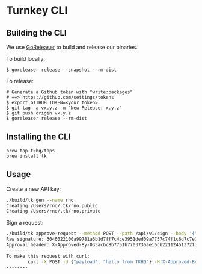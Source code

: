 # Turnkey CLI

## Building the CLI

We use [GoReleaser](https://goreleaser.com/) to build and release our binaries.

To build locally:
```
$ goreleaser release --snapshot --rm-dist
```

To release:
```
# Generate a Github token with "write:packages"
# ==> https://github.com/settings/tokens
$ export GITHUB_TOKEN=<your token>
$ git tag -a vx.y.z -m "New Release: x.y.z"
$ git push origin vx.y.z
$ goreleaser release --rm-dist
```

## Installing the CLI

```
brew tap tkhq/taps
brew install tk
```

## Usage

Create a new API key:

```sh
./build/tk gen --name rno
Creating /Users/rno/.tk/rno.public
Creating /Users/rno/.tk/rno.private
```

Sign a request:

```sh
./build/tk approve-request --method POST --path /api/v1/sign --body '{"payload": "hello from TKHQ"}' --key=rno
Raw signature: 3046022100a99781a6b1d7ff7c4ce3951ded09a7757c74f1c6d7c7e1a2e617ac2921d74674022100f75d167abe426eb8f89884afe5e864cb965c6370611566f50b46690209b3a95b
Approval header: X-Approved-By-035acbc8b7751b7703736ae16cb22112451372f7b77717bbecdfa8300d4038432: 3046022100a99781a6b1d7ff7c4ce3951ded09a7757c74f1c6d7c7e1a2e617ac2921d74674022100f75d167abe426eb8f89884afe5e864cb965c6370611566f50b46690209b3a95b
--------
To make this request with curl:
        curl -X POST -d {"payload": "hello from TKHQ"} -H'X-Approved-By-035acbc8b7751b7703736ae16cb22112451372f7b77717bbecdfa8300d4038432: 3046022100a99781a6b1d7ff7c4ce3951ded09a7757c74f1c6d7c7e1a2e617ac2921d74674022100f75d167abe426eb8f89884afe5e864cb965c6370611566f50b46690209b3a95b' -v 'https://api.turnkey.io/api/v1/sign'
--------
```
